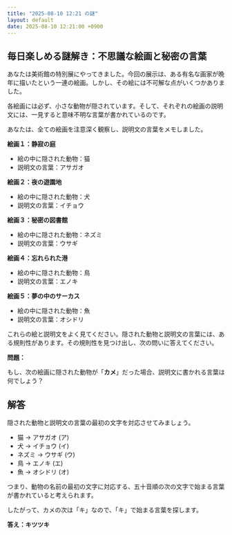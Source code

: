```yaml
---
title: "2025-08-10 12:21 の謎"
layout: default
date: 2025-08-10 12:21:00 +0900
---
```

## 毎日楽しめる謎解き：不思議な絵画と秘密の言葉

あなたは美術館の特別展にやってきました。今回の展示は、ある有名な画家が晩年に描いたという一連の絵画。しかし、その絵には不可解な点がいくつかありました。

各絵画には必ず、小さな動物が隠されています。そして、それぞれの絵画の説明文には、一見すると意味不明な言葉が書かれているのです。

あなたは、全ての絵画を注意深く観察し、説明文の言葉をメモしました。

**絵画１：静寂の庭**

*   絵の中に隠された動物：猫
*   説明文の言葉：アサガオ

**絵画２：夜の遊園地**

*   絵の中に隠された動物：犬
*   説明文の言葉：イチョウ

**絵画３：秘密の図書館**

*   絵の中に隠された動物：ネズミ
*   説明文の言葉：ウサギ

**絵画４：忘れられた港**

*   絵の中に隠された動物：鳥
*   説明文の言葉：エノキ

**絵画５：夢の中のサーカス**

*   絵の中に隠された動物：魚
*   説明文の言葉：オシドリ

これらの絵と説明文をよく見てください。隠された動物と説明文の言葉には、ある規則性があります。その規則性を見つけ出し、次の問いに答えてください。

**問題：**

もし、次の絵画に隠された動物が「**カメ**」だった場合、説明文に書かれる言葉は何でしょう？

## 解答

隠された動物と説明文の言葉の最初の文字を対応させてみましょう。

*   猫 → アサガオ (ア)
*   犬 → イチョウ (イ)
*   ネズミ → ウサギ (ウ)
*   鳥 → エノキ (エ)
*   魚 → オシドリ (オ)

つまり、動物の名前の最初の文字に対応する、五十音順の次の文字で始まる言葉が書かれていると考えられます。

したがって、カメの次は「キ」なので、「キ」で始まる言葉を探します。

**答え：キツツキ**
